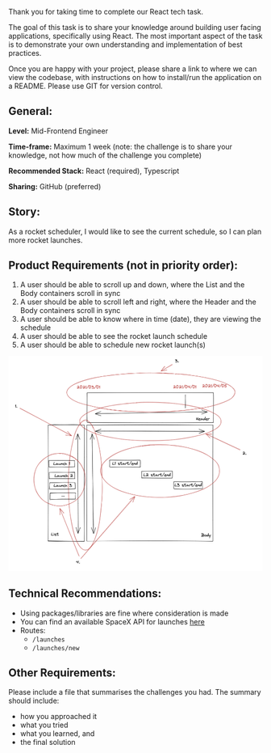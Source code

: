 Thank you for taking time to complete our React tech task.

The goal of this task is to share your knowledge around building user facing applications, specifically using React. The most important aspect of the task is to demonstrate your own understanding and implementation of best practices.

Once you are happy with your project, please share a link to where we can view the codebase, with instructions on how to install/run the application on a README. Please use GIT for version control.

## General:
**Level:** Mid-Frontend Engineer

**Time-frame:** Maximum 1 week (note: the challenge is to share your knowledge, not how much of the challenge you complete)

**Recommended Stack:** React (required), Typescript

**Sharing:** GitHub (preferred)



## Story:
As a rocket scheduler, I would like to see the current schedule, so I can plan more rocket launches.


## Product Requirements (not in priority order):
1. A user should be able to scroll up and down, where the List and the Body containers scroll in sync
2. A user should be able to scroll left and right, where the Header and the Body containers scroll in sync
3. A user should be able to know where in time (date), they are viewing the schedule
4. A user should be able to see the rocket launch schedule
5. A user should be able to schedule new rocket launch(s)

![alt text](launch-scheduler.png "Launch Scheduler Sketch")

## Technical Recommendations:

- Using packages/libraries are fine where consideration is made
- You can find an available SpaceX API for launches [here](https://docs.spacexdata.com/#bc65ba60-decf-4289-bb04-4ca9df01b9c1)
- Routes:
  - `/launches`
  - `/launches/new`

## Other Requirements:
Please include a file that summarises the challenges you had. The summary should include:
- how you approached it
- what you tried
- what you learned, and
- the final solution

